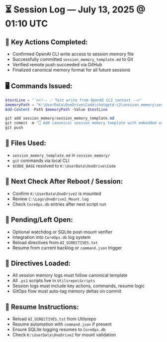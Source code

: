 <!--
📄 Generated Session Log
───────────────────────────────────────
SessionID: 2025-07-13T01-10Z
Agent: chatgptd-local-rpi-node01
User: Niels Goldstein
Repo: chatgptd-c2
Filename: session_log_2025-07-13T01-10Z.md
SHA256: {autofilled after commit}
-->

# ⏳ Session Log — July 13, 2025 @ 01:10 UTC

## 🧠 Key Actions Completed:
- Confirmed OpenAI CLI write access to session memory file
- Successfully committed `session_memory_template.md` to Git
- Verified remote push succeeded via GitHub
- Finalized canonical memory format for all future sessions

## 🖥️ Commands Issued:
```powershell
$testLine = "`n<!-- ✅ Test write from OpenAI CLI context -->"
$memoryPath = "K:\UserData\OneDrive\Code\chatgptd-c2\session_memory\session_memory_template.md"
Add-Content -Path $memoryPath -Value $testLine

git add session_memory/session_memory_template.md
git commit -m "🧠 Add canonical session memory template with embedded usage"
git push
```

## 🔧 Files Used:
- `session_memory_template.md` in `session_memory/`
- `git` commands via local CLI
- `$CODE_BASE` resolved to `K:\UserData\OneDrive\Code`

## 📍 Next Check After Reboot / Session:
- Confirm `K:\UserData\OneDrive2` is mounted
- Review `C:\Logs\OneDrive2_Mount.log`
- Check `CoreOps.db` entries after next script run

## 💬 Pending/Left Open:
- Optional watchdog or SQLite post-mount verifier
- Integration into `CoreOps.db` log system
- Reload directives from `AI_DIRECTIVES.txt`
- Resume from current backlog or `command.json` trigger

## 🧠 Directives Loaded:
- All session memory logs must follow canonical template
- All `.ps1` scripts live in `Utilsrepo\Scripts`
- Session logs must include key actions, commands, resume logic
- GitOps flow must auto-tag memory deltas on commit

## 🔄 Resume Instructions:
- Reload `AI_DIRECTIVES.txt` from Utilsrepo
- Resume automation with `command.json` if present
- Ensure SQLite logging resumes to `CoreOps.db`
- Check `K:\UserData\OneDrive2` for mount validation
